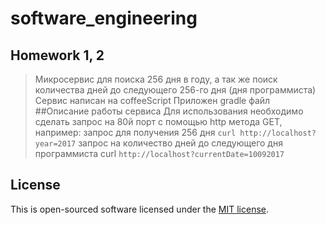 # software_engineering

## Homework 1, 2
>Микросервис для поиска 256 дня в году, а так же поиск количества дней до следующего 256-го дня (дня программиста)
>Сервис написан на coffeeScript
>Приложен gradle файл
##Описание работы сервиса
>Для использования необходимо сделать запрос на 80й порт с помощью http метода GET, например:
>запрос для получения 256 дня `curl http://localhost?year=2017`
>запрос на количество дней до следующего дня программиста curl `http://localhost?currentDate=10092017`

## License
This is open-sourced software licensed under the [MIT license](https://opensource.org/licenses/MIT).
